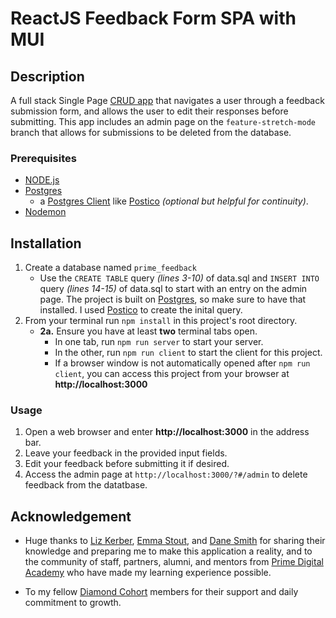 # ReactJS Feedback Form SPA with MUI


## Description

A full stack Single Page [CRUD app](https://www.freecodecamp.org/news/crud-operations-explained/) that navigates a user through a feedback submission form, and allows the user to edit their responses before submitting. This app includes an admin page on the `feature-stretch-mode` branch that allows for submissions to be deleted from the database.

### Prerequisites
* [NODE.js](https://nodejs.org/en)
* [Postgres](https://www.postgresql.org/)
    * a [Postgres Client](https://wiki.postgresql.org/wiki/PostgreSQL_Clients) like [Postico](https://eggerapps.at/postico/v1.php) _(optional but helpful for continuity)_.
* [Nodemon](https://www.npmjs.com/package/nodemon)

## Installation
1. Create a database named `prime_feedback`
    * Use the `CREATE TABLE` query _(lines 3-10)_ of data.sql and `INSERT INTO` query _(lines 14-15)_ of data.sql to start with an entry on the admin page. The project is built on [Postgres](https://www.postgresql.org/download/), so make sure to have that installed. I used [Postico](https://eggerapps.at/postico/v1.php) to create the inital query.
2. From your terminal run `npm install` in this project's root directory.
    - **2a.** Ensure you have at least **two** terminal tabs open.
        - In one tab, run `npm run server` to start your server.
        - In the other, run `npm run client` to start the client for this project.
        - If a browser window is not automatically opened after `npm run client`, you can access this project from your browser at **http://localhost:3000**
### Usage
1. Open a web browser and enter **http://localhost:3000** in the address bar.
2. Leave your feedback in the provided input fields.
3. Edit your feedback before submitting it if desired.
4. Access the admin page at `http://localhost:3000/?#/admin` to delete feedback from the datatbase.


## Acknowledgement
* Huge thanks to [Liz Kerber](https://github.com/emkerber), [Emma Stout](https://github.com/emmastout01), and [Dane Smith](https://github.com/DoctorHowser) for sharing their knowledge and preparing me to make this application a reality, and to the community of staff, partners, alumni, and mentors from [Prime Digital Academy](www.primeacademy.io) who have made my learning experience possible.

* To my fellow [Diamond Cohort](https://github.com/orgs/PrimeAcademy/teams/diamond) members for their support and daily commitment to growth.
